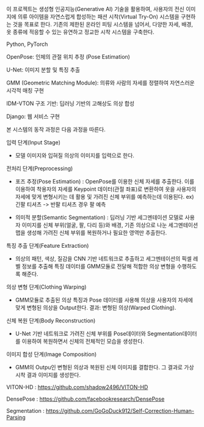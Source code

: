 이 프로젝트는 생성형 인공지능(Generative AI) 기술을 활용하여, 사용자의 전신 이미지에 의류 아이템을 자연스럽게 합성하는 패션 시착(Virtual Try-On) 시스템을 구현하는 것을 목표로 한다.
기존의 제한된 온라인 피팅 시스템을 넘어서, 다양한 자세, 배경, 옷 종류에 적응할 수 있는 유연하고 정교한 시착 시스템을 구축한다.

Python, PyTorch

OpenPose: 인체의 관절 위치 추정 (Pose Estimation)

U-Net: 이미지 분할 및 특징 추출

GMM (Geometric Matching Module): 의류와 사람의 자세를 정렬하여 자연스러운 시각적 매칭 구현

IDM-VTON 구조 기반: 딥러닝 기반의 고해상도 의상 합성

Django: 웹 서비스 구현


본 시스템의 동작 과정은 다음 과정을 따른다.

입력 단계(Input Stage) 
- 모델 이미지와 입혀질 의상의 이미지를 입력으로 한다.

전처리 단계(Preprocessing)

- 포즈 추정(Pose Estimation)  : OpenPose를 이용한 신체 자세를 추출한다. 이를 이용하여 착용자의 자세를 Keypoint 데이터(관절 좌표)로 변환하여 옷을 사용자의 자세에 맞게 변형시키는 데 활용 및 가려진 신체 부위를 예측하는데 이용된다. ex) 긴팔 티셔츠 -> 반팔 티셔츠 경우 팔 예측

- 의미적 분할(Semantic Segmentation) : 딥러닝 기반 세그멘테이션 모델로 사용자 이미지를 신체 부위(얼굴, 팔, 다리 등)와 배경, 기존 의상으로 나눈 세그멘테이션 맵을 생성해 가려진 신체 부위를 복원하거나 필요한 영역만 추출한다.

특징 추출 단계(Feature Extraction) 
- 의상의 패턴, 색상, 질감을 CNN 기반 네트워크로 추출하고 세그멘테이션의 픽셀 레벨 정보를 추출해 특징 데이터를 GMM모듈로 전달해 적합한 의상 변형을 수행하도록 해준다.

의상 변형 단계(Clothing Warping)
- GMM모듈로 추출된 의상 특징과 Pose 데이터를 사용해 의상을 사용자의 자세에 맞게 변형된 의상을 Output한다.
결과: 변형된 의상(Warped Clothing).


신체 복원 단계(Body Reconstruction)
- U-Net 기반 네트워크로 가려진 신체 부위를 Pose데이터와 Segmentation데이터를 이용하여 복원하면서 신체의 전체적인 모습을 생성한다.

이미지 합성 단계(Image Composition)
- GMM의 Outpu인 변형된 의상과 복원된 신체 이미지를 결합한다. 그 결과로 가상 시착 결과 이미지를 생성한다.




VITON-HD : https://github.com/shadow2496/VITON-HD

DensePose : https://github.com/facebookresearch/DensePose

Segmentation : https://github.com/GoGoDuck912/Self-Correction-Human-Parsing

